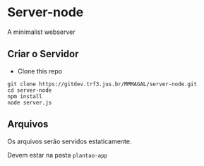 # Server-node

A minimalist webserver

## Criar o Servidor

- Clone this repo

```
git clone https://gitdev.trf3.jus.br/MMMAGAL/server-node.git
cd server-node
npm install
node server.js
```

## Arquivos

Os arquivos serão servidos estaticamente.

Devem estar na pasta ```plantao-app```
